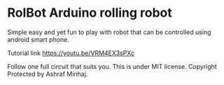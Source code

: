 # RolBot Arduino rolling robot

Simple easy and yet fun to play with robot that can be controlled using android smart phone.

Tutorial link https://youtu.be/VRM4EX3sPXc

Follow one full circuit that suits you. 
This is under MIT license. Copyright Protected by Ashraf Minhaj.
